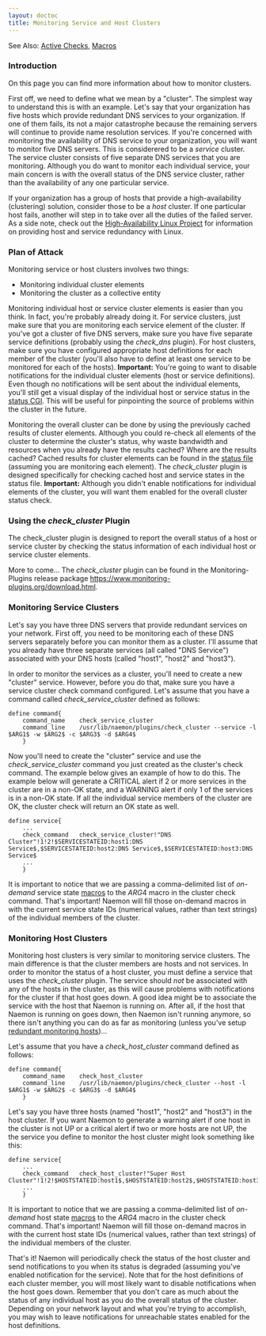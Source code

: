 ```yaml
---
layout: doctoc
title: Monitoring Service and Host Clusters
---
```

<span class="glyphicon glyphicon-arrow-right"></span> See Also: <a href="activechecks.html">Active Checks</a>, <a href="macros.html">Macros</a>

### Introduction

On this page you can find more information about how to monitor clusters.

First off, we need to define what we mean by a "cluster".  The simplest way to understand this is with an example.  Let's say that your organization has five hosts which provide redundant DNS services to your organization.  If one of them fails, its not a major catastrophe because the remaining servers will continue to provide name resolution services.  If you're concerned with monitoring the availability of DNS service to your organization, you will want to monitor five DNS servers.  This is considerered to be a *service* cluster.  The service cluster consists of five separate DNS services that you are monitoring.  Although you do want to monitor each individual service, your main concern is with the overall status of the DNS service cluster, rather than the availability of any one particular service.

If your organization has a group of hosts that provide a high-availability (clustering) solution, consider those to be a *host* cluster.  If one particular host fails, another will step in to take over all the duties of the failed server.  As a side note, check out the <a href="http://www.linux-ha.org">High-Availability Linux Project</a> for information on providing host and service redundancy with Linux.

### Plan of Attack

Monitoring service or host clusters involves two things:

* Monitoring individual cluster elements
* Monitoring the cluster as a collective entity

Monitoring individual host or service cluster elements is easier than you think.  In fact, you're probably already doing it.  For service clusters, just make sure that you are monitoring each service element of the cluster.  If you've got a cluster of five DNS servers, make sure you have five separate service definitions (probably using the *check_dns* plugin).  For host clusters, make sure you have configured appropriate host definitions for each member of the cluster (you'll also have to define at least one service to be monitored for each of the hosts).  <b>Important:</b>  You're going to want to disable notifications for the individual cluster elements (host or service definitions).  Even though no notifications will be sent about the individual elements, you'll still get a visual display of the individual host or service status in the <a href="cgis.html#status_cgi">status CGI</a>.  This will be useful for pinpointing the source of problems within the cluster in the future.

Monitoring the overall cluster can be done by using the previously cached results of cluster elements.  Although you could re-check all elements of the cluster to determine the cluster's status, why waste bandwidth and resources when you already have the results cached?  Where are the results cached?  Cached results for cluster elements can be found in the <a href="configmain.html#status_file">status file</a> (assuming you are monitoring each element).  The *check_cluster* plugin is designed specifically for checking cached host and service states in the status file.  <b>Important:</b> Although you didn't enable notifications for individual elements of the cluster, you will want them enabled for the overall cluster status check.

### Using the *check_cluster* Plugin

The check_cluster plugin is designed to report the overall status of a host or service cluster by checking the status information of each individual host or service cluster elements.

More to come...  The *check_cluster* plugin can be found in the Monitoring-Plugins release package
<a href="https://www.monitoring-plugins.org/download.html">https://www.monitoring-plugins.org/download.html</a>.

### Monitoring Service Clusters

Let's say you have three DNS servers that provide redundant services on your network.  First off, you need to be monitoring each of these DNS servers separately before you can monitor them as a cluster.  I'll assume that you already have three separate services (all called "DNS Service") associated with your DNS hosts (called "host1", "host2" and "host3").

In order to monitor the services as a cluster, you'll need to create a new "cluster" service.  However, before you do that, make sure you have a service cluster check command configured.  Let's assume that you have a command called *check_service_cluster* defined as follows:


```
define command{
	command_name	check_service_cluster
	command_line	/usr/lib/naemon/plugins/check_cluster --service -l $ARG1$ -w $ARG2$ -c $ARG3$ -d $ARG4$
	}
```

Now you'll need to create the "cluster" service and use the *check_service_cluster* command you just created as the cluster's check command.  The example below gives an example of how to do this.  The example below will generate a CRITICAL alert if 2 or more services in the cluster are in a non-OK state, and a WARNING alert if only 1 of the services is in a non-OK state.  If all the individual service members of the cluster are OK, the cluster check will return an OK state as well.

```
define service{
	...
	check_command	check_service_cluster!"DNS Cluster"!1!2!$SERVICESTATEID:host1:DNS Service$,$SERVICESTATEID:host2:DNS Service$,$SERVICESTATEID:host3:DNS Service$
	...
	}
```

It is important to notice that we are passing a comma-delimited list of *on-demand* service state <a href="macros.html">macros</a> to the $ARG4$ macro in the cluster check command.  That's important!  Naemon will fill those on-demand macros in with the current service state IDs (numerical values, rather than text strings) of the individual members of the cluster.

### Monitoring Host Clusters

Monitoring host clusters is very similar to monitoring service clusters.  The main difference is that the cluster members are hosts and not services.  In order to monitor the status of a host cluster, you must define a service that uses the *check_cluster* plugin.  The service should *not* be associated with any of the hosts in the cluster, as this will cause problems with notifications for the cluster if that host goes down.  A good idea might be to associate the service with the host that Naemon is running on.  After all, if the host that Naemon is running on goes down, then Naemon isn't running anymore, so there isn't anything you can do as far as monitoring (unless you've setup <a href="redundancy.html">redundant monitoring hosts</a>)...

Let's assume that you have a *check_host_cluster* command defined as follows:


```
define command{
	command_name	check_host_cluster
	command_line	/usr/lib/naemon/plugins/check_cluster --host -l $ARG1$ -w $ARG2$ -c $ARG3$ -d $ARG4$
	}
```

Let's say you have three hosts (named "host1", "host2" and "host3") in the host cluster.  If you want Naemon to generate a warning alert if one host in the cluster is not UP or a critical alert if two or more hosts are not UP, the the service you define to monitor the host cluster might look something like this:

```
define service{
	...
	check_command	check_host_cluster!"Super Host Cluster"!1!2!$HOSTSTATEID:host1$,$HOSTSTATEID:host2$,$HOSTSTATEID:host3$
	...
	}
```

It is important to notice that we are passing a comma-delimited list of *on-demand* host state <a href="macros.html">macros</a> to the $ARG4$ macro in the cluster check command.  That's important!  Naemon will fill those on-demand macros in with the current host state IDs (numerical values, rather than text strings) of the individual members of the cluster.

That's it!  Naemon will periodically check the status of the host cluster and send notifications to you when its status is degraded (assuming you've enabled notification for the service).  Note that for the host definitions of each cluster member, you will most likely want to disable notifications when the host goes down.  Remember that you don't care as much about the status of any individual host as you do the overall status of the cluster.  Depending on your network layout and what you're trying to accomplish, you may wish to leave notifications for unreachable states enabled for the host definitions.
